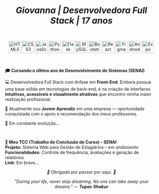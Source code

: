 <h1 align="center">
  <i>Giovanna | Desenvolvedora Full Stack | 17 anos</i>
</h1>

<br/>

<!-- Tecnologias com ícones -->
<p align="center">
  <img src="https://cdn.jsdelivr.net/gh/devicons/devicon/icons/html5/html5-original.svg" width="40" alt="HTML5" title="HTML5" />
  <img src="https://cdn.jsdelivr.net/gh/devicons/devicon/icons/css3/css3-original.svg" width="40" alt="CSS3" title="CSS3" />
  <img src="https://cdn.jsdelivr.net/gh/devicons/devicon/icons/javascript/javascript-original.svg" width="40" alt="JavaScript" title="JavaScript" />
  <img src="https://cdn.jsdelivr.net/gh/devicons/devicon/icons/python/python-original.svg" width="40" alt="Python" title="Python" />
  <img src="https://cdn.jsdelivr.net/gh/devicons/devicon/icons/flask/flask-original.svg" width="40" alt="Flask" title="Flask" />
  <img src="https://cdn.jsdelivr.net/gh/devicons/devicon/icons/mysql/mysql-original.svg" width="40" alt="MySQL" title="MySQL" />
  <img src="https://cdn.jsdelivr.net/gh/devicons/devicon/icons/bootstrap/bootstrap-original.svg" width="40" alt="Bootstrap" title="Bootstrap" />
  <img src="https://cdn.jsdelivr.net/gh/devicons/devicon/icons/react/react-original.svg" width="40" alt="React" title="React" />
  <img src="https://cdn.jsdelivr.net/gh/devicons/devicon/icons/figma/figma-original.svg" width="40" alt="Figma" title="Figma" />
  <img src="https://cdn.jsdelivr.net/gh/devicons/devicon/icons/android/android-original.svg" width="40" alt="Android" title="Android" />
  <img src="https://img.icons8.com/color/48/000000/expo.png" width="40" alt="Expo" title="Expo" />
</p>

<br/>

<!-- Sobre mim -->
<p ><strong>🎓 Cursando o último ano de Desenvolvimento de Sistemas (SENAI)</strong></p>

<p>💻 Desenvolvedora Full Stack com ênfase em <strong>Front-End</strong>. Embora possua uma base sólida em tecnologias de back-end, é na criação de interfaces <strong>intuitivas, acessíveis e visualmente atrativas</strong> que encontro minha maior realização profissional.</p>


<p ">💼 Atualmente sou <strong>Jovem Aprendiz</strong> em uma empresa — oportunidade conquistada com o apoio e recomendação dos meus professores.</p>

<p >🧠 Em constante evolução...</p>

<br/>

**📝 Meu TCC (Trabalho de Conclusão de Curso) – SENAI**  
**Projeto:** Sistema Web para Gestão de Estagiários – *em andamento*  
**Funcionalidades:** Controle de frequência, avaliações e geração de relatórios  
**Link:** Em breve...


<p align="center"><i>🫧 Obrigada por passar por aqui. 🫧</i></p>
<p align="center"><i>"During your life, never stop dreaming. No one can take away your dreams." — <strong>Tupac Shakur</strong></i></p>
